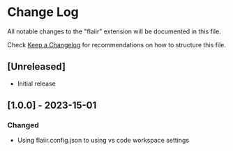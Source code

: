 # Change Log

All notable changes to the "flaiir" extension will be documented in this file.

Check [Keep a Changelog](http://keepachangelog.com/) for recommendations on how to structure this file.

## [Unreleased]

- Initial release

## [1.0.0] - 2023-15-01

### Changed

- Using flaiir.config.json to using vs code workspace settings
